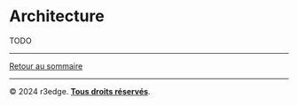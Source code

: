 # Architecture

TODO

---
[Retour au sommaire](index.md)

---
© 2024 r3edge. [**Tous droits réservés**](../LICENSE).